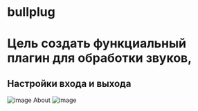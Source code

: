 # bullplug
# Цель создать функциальный плагин для обработки звуков, 
## Настройки входа и выхода 
![image](https://user-images.githubusercontent.com/93524480/154060783-28ac618f-453a-4600-9595-e543ae562378.png)
About 
![image](https://user-images.githubusercontent.com/93524480/154060967-f49b1c4d-e11d-428b-bf71-badfcb673a4f.png)
